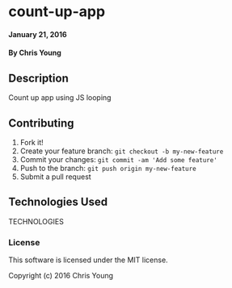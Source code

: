 # count-up-app

#### January 21, 2016

#### By Chris Young

## Description

Count up app using JS looping

## Contributing

1. Fork it!
2. Create your feature branch: `git checkout -b my-new-feature`
3. Commit your changes: `git commit -am 'Add some feature'`
4. Push to the branch: `git push origin my-new-feature`
5. Submit a pull request

## Technologies Used

TECHNOLOGIES

### License

This software is licensed under the MIT license.

Copyright (c) 2016 Chris Young

